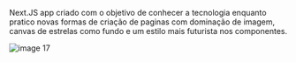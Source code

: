 Next.JS app criado com o objetivo de conhecer a tecnologia enquanto pratico novas formas de criação de paginas com dominação de imagem, canvas de estrelas como fundo e um estilo mais futurista nos componentes.

![image 17](https://github.com/user-attachments/assets/da8e962b-b2c5-4e87-a569-d13b1b45faa8)
